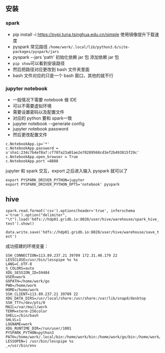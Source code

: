 ## 安装
### spark
- pip install -i https://pypi.tuna.tsinghua.edu.cn/simple 使用镜像提升下载速度
- pyspark 常见路径 ```/home/work/.local/lib/python3.6/site-packages/pyspark/jars```
- pyspark --jars 'path' 初始化依赖 jar 包 添加依赖 jar 包 
- ```pip show```可以看到安装路径
- 然后把路径对应更改到 bash 文件夹里面
- bash 文件对应的只是一个 bash 窗口，其他的就不行



### jupyter notebook
- 一般情况下需要 notebook 做 IDE
- 可以不需要虚拟环境
- 需要设置密码以及配置文件
- 对应的 python 要和 spark一致
- jupyter notebook --generate config
- jupyter notebook password
- 然后更改配置文件
```
c.NotebookApp.ip='*'
c.NotebookApp.password = u'sha1:234c7b4ef8a7:cf707a23a01ae2e70289568cd3ef2b493815f29c'
c.NotebookApp.open_browser = True
c.NotebookApp.port =8888
```

jupyter 和 spark 交互，export 之后进入输入 pyspark 就可以了
```
export PYSPARK_DRIVER_PYTHON=jupyter
export PYSPARK_DRIVER_PYTHON_OPTS='notebook' pyspark
```

## hive 
```spark.read.format('csv').options(header='true', inferschema ='true').option("delimiter", "\t").load('hdfs://hdp01.gridb.io:8020/user/hive/warehouse/spark_hive_test').show()```

```data.write.save('hdfs://hdp01.gridb.io:8020/user/hive/warehouse/save_test')```


成功搭建的环境变量：

```
SSH_CONNECTION=113.89.237.21 39709 172.31.40.179 22
LESSCLOSE=/usr/bin/lesspipe %s %s
LANG=C.UTF-8
S_COLORS=auto
XDG_SESSION_ID=59484
USER=work
GOPATH=/home/work/go
PWD=/home/work
HOME=/home/work
SSH_CLIENT=113.89.237.21 39709 22
XDG_DATA_DIRS=/usr/local/share:/usr/share:/var/lib/snapd/desktop
SSH_TTY=/dev/pts/0
MAIL=/var/mail/work
TERM=xterm-256color
SHELL=/bin/bash
SHLVL=1
LOGNAME=work
XDG_RUNTIME_DIR=/run/user/1001
PYSPARK_PYTHON=python3
PATH=/home/work/.local/bin:/home/work/bin:/home/work/go/bin:/home/work/go/bin:/usr/local/sbin:/usr/local/bin:/usr/sbin:/usr/bin:/sbin:/bin:/usr/games:/usr/local/games:/usr/local/go/bin:/snap/bin:/usr/local/go/bin
LESSOPEN=| /usr/bin/lesspipe %s
_=/usr/bin/env
```
